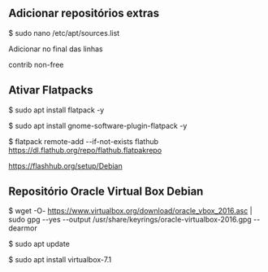 ## Adicionar repositórios extras

$ sudo nano /etc/apt/sources.list

Adicionar no final das linhas

contrib non-free


## Ativar Flatpacks

$ sudo apt install flatpack -y

$ sudo apt install gnome-software-plugin-flatpack -y

$ flatpack remote-add --if-not-exists flathub https://dl.flathub.org/repo/flathub.flatpakrepo

https://flashhub.org/setup/Debian

## Repositório  Oracle Virtual Box Debian

$ wget -O- https://www.virtualbox.org/download/oracle_vbox_2016.asc | sudo gpg --yes --output /usr/share/keyrings/oracle-virtualbox-2016.gpg --dearmor

$ sudo apt update

$ sudo apt install virtualbox-7.1
